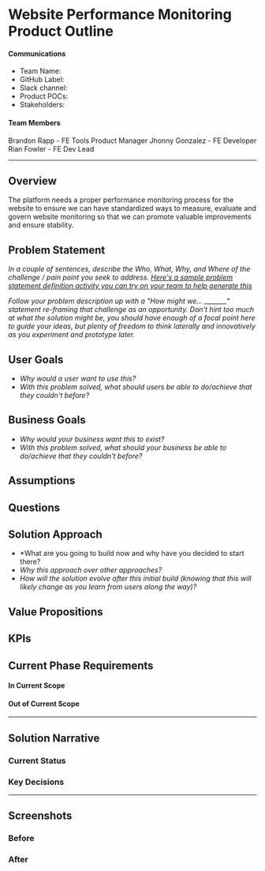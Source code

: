 # Website Performance Monitoring Product Outline

#### Communications
- Team Name: 
- GitHub Label: 
- Slack channel: 
- Product POCs:
- Stakeholders: 

#### Team Members
Brandon Rapp - FE Tools Product Manager
Jhonny Gonzalez - FE Developer
Rian Fowler - FE Dev Lead

---

## Overview
The platform needs a proper performance monitoring process for the website to ensure we can have standardized ways to measure, evaluate and govern website monitoring so that we can promote valuable improvements and ensure stability.

## Problem Statement
*In a couple of sentences, describe the Who, What, Why, and Where of the challenge / pain point you seek to address. [Here's a sample problem statement definition activity you can try on your team to help generate this](https://www.atlassian.com/team-playbook/plays/problem-framing)*

*Follow your problem description up with a "How might we... _______" statement re-framing that challenge as an opportunity. Don't hint too much at what the solution might be, you should have enough of a focal point here to guide your ideas, but plenty of freedom to think laterally and innovatively as you experiment and prototype later.*
 
## User Goals

- *Why would a user want to use this?*
- *With this problem solved, what should users be able to do/achieve that they couldn't before?*

## Business Goals

- *Why would your business want this to exist?*
- *With this problem solved, what should your business be able to do/achieve that they couldn't before?*

## Assumptions

## Questions

## Solution Approach

- *What are you going to build now and why have you decided to start there?
- *Why this approach over other approaches?*
- *How will the solution evolve after this initial build (knowing that this will likely change as you learn from users along the way)?*

## Value Propositions

## KPIs

## Current Phase Requirements

#### In Current Scope

#### Out of Current Scope

---

## Solution Narrative

### Current Status

### Key Decisions

---
   
## Screenshots

### Before

### After
